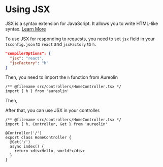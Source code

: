 # Using JSX

JSX is a syntax extension for JavaScript. It  allows you to write HTML-like syntax. [Learn More](https://reactjs.org/docs/introducing-jsx.html)

To use JSX for responding to requests, you need to set `jsx` field in your `tsconfig.json` to `react` and `jsxFactory` to `h`.

```JSON
"compilerOptions": {
  "jsx": "react",
  "jsxFactory": "h"
}
```

Then, you need to import the `h` function from Aureolin

```TSX
/** @filename src/controllers/HomeController.tsx */
import { h } from 'aureolin'
```

Then, 

After that, you can use JSX in your controller.

```TSX
/** @filename src/controllers/HomeController.tsx */
import { h, Controller, Get } from 'aureolin'

@Controller('/')
export class HomeController {
  @Get('/')
  async index() {
    return <div>Hello, world!</div>
  }
}

